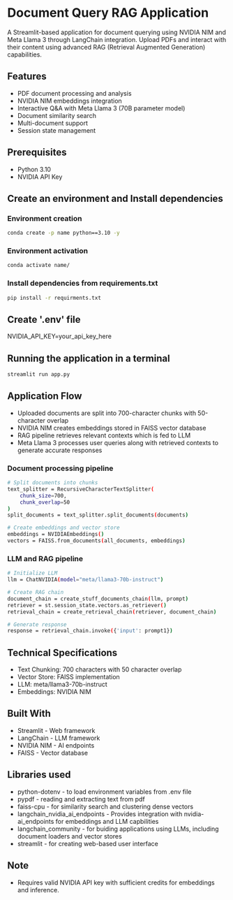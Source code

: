 # Document Query RAG Application

A Streamlit-based application for document querying using NVIDIA NIM and Meta Llama 3 through LangChain integration. Upload PDFs and interact with their content using advanced RAG (Retrieval Augmented Generation) capabilities.

## Features
- PDF document processing and analysis
- NVIDIA NIM embeddings integration
- Interactive Q&A with Meta Llama 3 (70B parameter model)
- Document similarity search
- Multi-document support
- Session state management

## Prerequisites
- Python 3.10
- NVIDIA API Key

## Create an environment and Install dependencies
### Environment creation
```bash
conda create -p name python==3.10 -y
```
### Environment activation
```bash
conda activate name/
```
### Install dependencies from requirements.txt
```bash
pip install -r requirments.txt
```
## Create '.env' file
NVIDIA_API_KEY=your_api_key_here

## Running the application in a terminal<br>
```bash
streamlit run app.py
```
## Application Flow
- Uploaded documents are split into 700-character chunks with 50-character overlap
- NVIDIA NIM creates embeddings stored in FAISS vector database
- RAG pipeline retrieves relevant contexts which is fed to LLM
- Meta Llama 3 processes user queries along with retrieved contexts to generate accurate responses
### Document processing pipeline
```bash
# Split documents into chunks
text_splitter = RecursiveCharacterTextSplitter(
    chunk_size=700, 
    chunk_overlap=50
)
split_documents = text_splitter.split_documents(documents)

# Create embeddings and vector store
embeddings = NVIDIAEmbeddings()
vectors = FAISS.from_documents(all_documents, embeddings)
```
### LLM and RAG pipeline
```bash
# Initialize LLM
llm = ChatNVIDIA(model="meta/llama3-70b-instruct")

# Create RAG chain
document_chain = create_stuff_documents_chain(llm, prompt)
retriever = st.session_state.vectors.as_retriever()
retrieval_chain = create_retrieval_chain(retriever, document_chain)

# Generate response
response = retrieval_chain.invoke({'input': prompt1})
```
## Technical Specifications
- Text Chunking: 700 characters with 50 character overlap
- Vector Store: FAISS implementation
- LLM: meta/llama3-70b-instruct
- Embeddings: NVIDIA NIM
## Built With
- Streamlit - Web framework
- LangChain - LLM framework
- NVIDIA NIM - AI endpoints
- FAISS - Vector database
## Libraries used
- python-dotenv - to load environment variables from .env file
- pypdf - reading and extracting text from pdf
- faiss-cpu - for similarity search and clustering dense vectors
- langchain_nvidia_ai_endpoints - Provides integration with nvidia-ai_endpoints for embeddings and LLM capbilities
- langchain_community -  for buiding applications using LLMs, including document loaders and vector stores
- streamlit - for creating web-based user interface
## Note
- Requires valid NVIDIA API key with sufficient credits for embeddings and inference.


